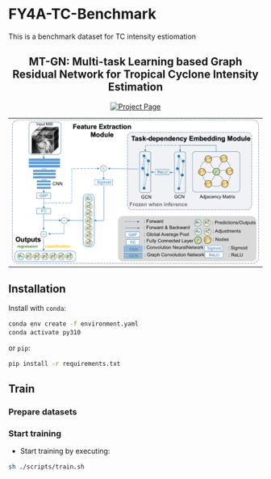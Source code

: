 # FY4A-TC-Benchmark
This is a benchmark dataset for TC intensity estiomation


<p align="center">

  <h2 align="center">MT-GN: Multi-task Learning based Graph Residual Network for  Tropical Cyclone Intensity Estimation</h2>
  <p align="center">
        <!-- <a href="https://arxiv.org/abs/2307.09481"><img src='https://img.shields.io/badge/arXiv-AnyDoor-red' alt='Paper PDF'></a> -->
        <a href='https://randomless.github.io/FY4A-TC-Benchmark/'><img src='https://img.shields.io/badge/Project_Page-MTGN-blue' alt='Project Page'></a>
    <br>
  </p>
  
  <table align="center">
    <tr>
    <td>
      <img src="static/images/fig-2-r1.png">
    </td>
    </tr>
  </table>

<!-- ## News
* **[2023.12.17]**  -->


## Installation
Install with `conda`: 
```bash
conda env create -f environment.yaml
conda activate py310
```
or `pip`:
```bash
pip install -r requirements.txt
```


## Train

### Prepare datasets


### Start training

* Start training by executing: 
```bash
sh ./scripts/train.sh  
```

